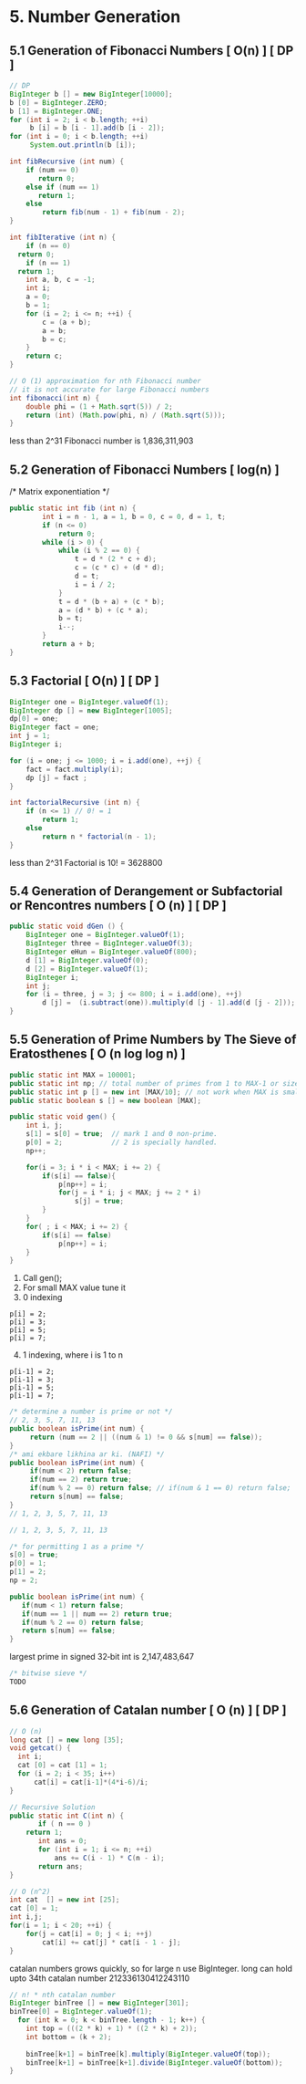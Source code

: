 # 5. Number Generation

## 5.1 Generation of  Fibonacci Numbers [ O(n) ] [ DP ]

```java
// DP
BigInteger b [] = new BigInteger[10000];
b [0] = BigInteger.ZERO;
b [1] = BigInteger.ONE;     
for (int i = 2; i < b.length; ++i)
     b [i] = b [i - 1].add(b [i - 2]);
for (int i = 0; i < b.length; ++i)
     System.out.println(b [i]);
```

```java
int fibRecursive (int num) {
    if (num == 0)
       return 0;
    else if (num == 1)
       return 1;
    else
        return fib(num - 1) + fib(num - 2);      
}
```

```java
int fibIterative (int n) {
    if (n == 0)
  return 0;
    if (n == 1)
  return 1;
    int a, b, c = -1;
    int i;
    a = 0;
    b = 1;
    for (i = 2; i <= n; ++i) {
        c = (a + b);
        a = b;
        b = c;
    }
    return c;
}
```

```java
// O (1) approximation for nth Fibonacci number
// it is not accurate for large Fibonacci numbers
int fibonacci(int n) {
    double phi = (1 + Math.sqrt(5)) / 2;
    return (int) (Math.pow(phi, n) / (Math.sqrt(5)));
}
```

less than 2^31 Fibonacci number is 1,836,311,903

## 5.2 Generation of  Fibonacci Numbers [ log(n) ]
/* Matrix exponentiation */

```java
public static int fib (int n) {
        int i = n - 1, a = 1, b = 0, c = 0, d = 1, t;
        if (n <= 0)
            return 0;
        while (i > 0) {
            while (i % 2 == 0) {
                t = d * (2 * c + d);
                c = (c * c) + (d * d);
                d = t;
                i = i / 2;
            }
            t = d * (b + a) + (c * b);
            a = (d * b) + (c * a);
            b = t;
            i--; 
        }
        return a + b;
}
```
## 5.3 Factorial [ O(n) ] [ DP ]

```java
BigInteger one = BigInteger.valueOf(1); 
BigInteger dp [] = new BigInteger[1005];
dp[0] = one; 
BigInteger fact = one;
int j = 1;
BigInteger i;

for (i = one; j <= 1000; i = i.add(one), ++j) {
    fact = fact.multiply(i);
    dp [j] = fact ;
}
```

```java
int factorialRecursive (int n) { 
    if (n <= 1) // 0! = 1
        return 1; 
    else 
        return n * factorial(n - 1); 
}
```

less than 2^31 Factorial is 10! = 3628800

## 5.4 Generation of  Derangement or Subfactorial or Rencontres numbers [ O (n) ] [ DP ]

```java
public static void dGen () {
    BigInteger one = BigInteger.valueOf(1);
    BigInteger three = BigInteger.valueOf(3);
    BigInteger eHun = BigInteger.valueOf(800);
    d [1] = BigInteger.valueOf(0);
    d [2] = BigInteger.valueOf(1);
    BigInteger i;
    int j;
    for (i = three, j = 3; j <= 800; i = i.add(one), ++j) 
        d [j] =  (i.subtract(one)).multiply(d [j - 1].add(d [j - 2]));
}
```

## 5.5 Generation of  Prime Numbers by The Sieve of Eratosthenes  [ O (n log log n) ]

```java
public static int MAX = 100001;
public static int np; // total number of primes from 1 to MAX-1 or size
public static int p [] = new int [MAX/10]; // not work when MAX is small
public static boolean s [] = new boolean [MAX];
```

```java
public static void gen() {
    int i, j;
    s[1] = s[0] = true;  // mark 1 and 0 non-prime.
    p[0] = 2;            // 2 is specially handled.
    np++;

    for(i = 3; i * i < MAX; i += 2) {
        if(s[i] == false){
            p[np++] = i; 
            for(j = i * i; j < MAX; j += 2 * i)
                s[j] = true;
        }
    }
    for( ; i < MAX; i += 2) {
        if(s[i] == false)
            p[np++] = i;
    }
}
```

1. Call gen();
2. For small MAX value tune it
3. 0 indexing 

```
p[i] = 2;
p[i] = 3;
p[i] = 5;
p[i] = 7;
```

4. 1 indexing, where i is 1 to n

```
p[i-1] = 2;
p[i-1] = 3;
p[i-1] = 5;
p[i-1] = 7;
```

```java
/* determine a number is prime or not */
// 2, 3, 5, 7, 11, 13 
public boolean isPrime(int num) {
     return (num == 2 || ((num & 1) != 0 && s[num] == false));
}
/* ami ekbare likhina ar ki. (NAFI) */
public boolean isPrime(int num) {
     if(num < 2) return false;
     if(num == 2) return true;
     if(num % 2 == 0) return false; // if(num & 1 == 0) return false;
     return s[num] == false;
}
// 1, 2, 3, 5, 7, 11, 13 
```

```java
// 1, 2, 3, 5, 7, 11, 13 

/* for permitting 1 as a prime */ 
s[0] = true;
p[0] = 1;
p[1] = 2;           
np = 2;

public boolean isPrime(int num) {
   if(num < 1) return false;
   if(num == 1 || num == 2) return true;
   if(num % 2 == 0) return false; 
   return s[num] == false;
}
```

largest prime in signed 32‐bit int is 2,147,483,647

```java
/* bitwise sieve */
TODO
```

## 5.6 Generation of Catalan number [ O (n) ] [ DP ]


```java
// O (n)
long cat [] = new long [35];
void getcat() {
  int i;
  cat [0] = cat [1] = 1;
  for (i = 2; i < 35; i++)
      cat[i] = cat[i-1]*(4*i-6)/i;
}
```

```java
// Recursive Solution 
public static int C(int n) {
       if ( n == 0 ) 
  	return 1;
       int ans = 0;
       for (int i = 1; i <= n; ++i)
           ans += C(i - 1) * C(n - i);
       return ans;
}
```

```java
// O (n^2)
int cat  [] = new int [25];
cat [0] = 1;
int i,j;
for(i = 1; i < 20; ++i) { 
	for(j = cat[i] = 0; j < i; ++j)
		cat[i] += cat[j] * cat[i - 1 - j]; 
}
```

catalan numbers grows quickly, so for large n use BigInteger. long can hold upto 34th catalan number 212336130412243110

```java
// n! * nth catalan number
BigInteger binTree [] = new BigInteger[301];
binTree[0] = BigInteger.valueOf(1);
  for (int k = 0; k < binTree.length - 1; k++) {
    int top = (((2 * k) + 1) * ((2 * k) + 2));
    int bottom = (k + 2);
            
    binTree[k+1] = binTree[k].multiply(BigInteger.valueOf(top));
    binTree[k+1] = binTree[k+1].divide(BigInteger.valueOf(bottom));
}
```
